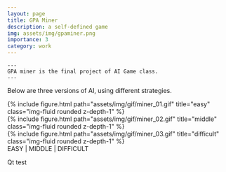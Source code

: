 ```yaml
---
layout: page
title: GPA Miner
description: a self-defined game
img: assets/img/gpaminer.png
importance: 3
category: work
---
```



    ---
    GPA miner is the final project of AI Game class.
    ---

Below are three versions of AI, using different strategies.
<div class="row">
    <div class="col-sm mt-3 mt-md-0">
        {% include figure.html path="assets/img/gif/miner_01.gif" title="easy" class="img-fluid rounded z-depth-1" %}
    </div>
    <div class="col-sm mt-3 mt-md-0">
        {% include figure.html path="assets/img/gif/miner_02.gif" title="middle" class="img-fluid rounded z-depth-1" %}
    </div>
    <div class="col-sm mt-3 mt-md-0">
        {% include figure.html path="assets/img/gif/miner_03.gif" title="difficult" class="img-fluid rounded z-depth-1" %}
    </div>
</div>
<div class="caption">
    EASY | MIDDLE | DIFFICULT
</div>

Qt test